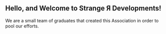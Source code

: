 <!DOCTYPE html>
<html lang="en">
    <head>
        <title>Strange Я Developments's GitHub</title>
        <meta charset="UTF-8" content="text/markdown, text/html, text/javascript, text/markdown">
    </head>
    <body>
        <div class="Introduction">
            <h2>Hello, and Welcome to Strange Я Developments!</h2>
            <p>
                We are a small team of graduates that created this Association in order to pool our efforts.
            </p>
        </div>
    </body>
</html>
